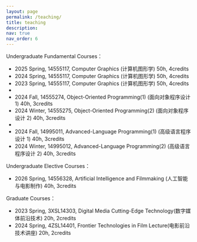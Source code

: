 ```yaml
---
layout: page
permalink: /teaching/
title: teaching
description: 
nav: true
nav_order: 6
---
```


<!--For now, this page is assumed to be a static description of your courses. You can convert it to a collection similar to `_projects/` so that you can have a dedicated page for each course.-->

<!--Organize your courses by years, topics, or universities, however you like!-->

Undergraduate Fundamental Courses：
* 2025 Spring, 14555117, Computer Graphics (计算机图形学) 50h, 4credits
* 2024 Spring, 14555117, Computer Graphics (计算机图形学) 50h, 4credits
* 2023 Spring, 14555117, Computer Graphics (计算机图形学) 50h, 4credits
* 
* 2024 Fall, 14555274, Object-Oriented Programming(1) (面向对象程序设计 1) 40h, 3credits
* 2024 Winter, 14555275, Object-Oriented Programming(2) (面向对象程序设计 2) 40h, 3credits
* 
* 2024 Fall, 14995011, Advanced-Language Programming(1) (高级语言程序设计 1) 40h, 3credits
* 2024 Winter, 14995012, Advanced-Language Programming(2) (高级语言程序设计 2) 40h, 3credits

Undergraduate Elective Courses：
* 2026 Spring, 14556328, Artificial Intelligence and Filmmaking (人工智能与电影制作) 40h, 3credits
  
Graduate Courses：
* 2023 Spring, 3XSL14303, Digital Media Cutting-Edge Technology(数字媒体前沿技术) 20h, 2credits
* 2024 Spring, 4ZSL14401, Frontier Technologies in Film Lecture(电影前沿技术讲座) 20h, 2credits
